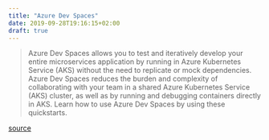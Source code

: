 ```yaml
---
title: "Azure Dev Spaces"
date: 2019-09-28T19:16:15+02:00
draft: true
---
```


> Azure Dev Spaces allows you to test and iteratively develop your entire microservices application by running in Azure Kubernetes Service (AKS) without the need to replicate or mock dependencies. Azure Dev Spaces reduces the burden and complexity of collaborating with your team in a shared Azure Kubernetes Service (AKS) cluster, as well as by running and debugging containers directly in AKS. Learn how to use Azure Dev Spaces by using these quickstarts.

[source](https://docs.microsoft.com/en-us/azure/dev-spaces/)
